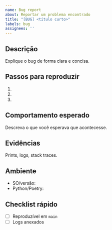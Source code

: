 ```yaml
---
name: Bug report
about: Reportar um problema encontrado
title: "[BUG] <título curto>"
labels: bug
assignees: ''
---
```


## Descrição

Explique o bug de forma clara e concisa.

## Passos para reproduzir

1.
2.
3.

## Comportamento esperado

Descreva o que você esperava que acontecesse.

## Evidências

Prints, logs, stack traces.

## Ambiente

- SO/versão:
- Python/Poetry:

## Checklist rápido

- [ ] Reproduzível em `main`
- [ ] Logs anexados
